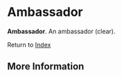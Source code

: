 # Ambassador
**Ambassador**. 
An ambassador (clear). 








Return to [Index](00-Index.md)

## More Information


